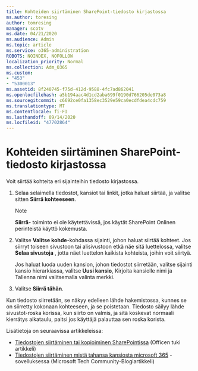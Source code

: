 ```yaml
---
title: Kohteiden siirtäminen SharePoint-tiedosto kirjastossa
ms.author: toresing
author: tomresing
manager: scotv
ms.date: 04/21/2020
ms.audience: Admin
ms.topic: article
ms.service: o365-administration
ROBOTS: NOINDEX, NOFOLLOW
localization_priority: Normal
ms.collection: Adm_O365
ms.custom:
- "453"
- "5300013"
ms.assetid: 8f240745-f75d-412d-9588-4fc7ad862041
ms.openlocfilehash: a5b194aac4d1cd2aba699f0190d766205de073a8
ms.sourcegitcommit: c6692ce0fa1358ec3529e59ca0ecdfdea4cdc759
ms.translationtype: MT
ms.contentlocale: fi-FI
ms.lasthandoff: 09/14/2020
ms.locfileid: "47702864"
---
```

# <a name="move-items-in-a-sharepoint-document-library"></a>Kohteiden siirtäminen SharePoint-tiedosto kirjastossa

Voit siirtää kohteita eri sijainteihin tiedosto kirjastossa.
  
1. Selaa selaimella tiedostot, kansiot tai linkit, jotka haluat siirtää, ja valitse sitten **Siirrä kohteeseen**.

    > [!NOTE]
    > **Siirrä-** toiminto ei ole käytettävissä, jos käytät SharePoint Onlinen perinteistä käyttö kokemusta.
  
2. Valitse **Valitse kohde**-kohdassa sijainti, johon haluat siirtää kohteet. Jos siirryt toiseen sivustoon tai alisivustoon etkä näe sitä luettelossa, valitse **Selaa sivustoja** , jotta näet luettelon kaikista kohteista, joihin voit siirtyä.

    Jos haluat luoda uuden kansion, johon tiedostot siirretään, valitse sijainti kansio hierarkiassa, valitse **Uusi kansio**, Kirjoita kansiolle nimi ja Tallenna nimi valitsemalla valinta merkki.

3. Valitse **Siirrä tähän**.

 Kun tiedosto siirretään, se näkyy edelleen lähde hakemistossa, kunnes se on siirretty kokonaan kohteeseen, ja se poistetaan. Tiedosto säilyy lähde sivustot-roska korissa, kun siirto on valmis, ja sitä koskevat normaali kierrätys aikataulu, paitsi jos käyttäjä palauttaa sen roska korista.

Lisätietoja on seuraavissa artikkeleissa:

 - [Tiedostojen siirtäminen tai kopioiminen SharePointissa](https://support.office.com/article/move-or-copy-files-in-sharepoint-00e2f483-4df3-46be-a861-1f5f0c1a87bc) (Officen tuki artikkeli)
 - [Tiedostojen siirtäminen mistä tahansa kansiosta microsoft 365](https://techcommunity.microsoft.com/t5/Microsoft-SharePoint-Blog/Now-move-files-anywhere-in-Office-365-SharePoint-and-OneDrive/ba-p/146973) -sovelluksessa (Microsoft Tech Community-Blogiartikkeli) 